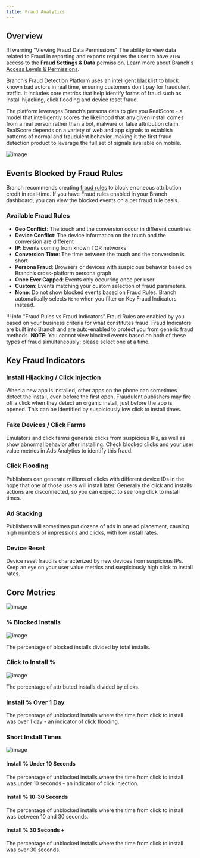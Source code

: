 ```yaml
---
title: Fraud Analytics
---
```

## Overview

!!! warning "Viewing Fraud Data Permissions"
	The ability to view data related to Fraud in reporting and exports requires the user to have `VIEW` access to the <notranslate>**Fraud Settings & Data**</notranslate> permission. Learn more about Branch's [Access Levels & Permissions](/dashboard/access-level/).

Branch’s Fraud Detection Platform uses an intelligent blacklist to block known bad actors in real time, ensuring customers don’t pay for fraudulent traffic. It includes core metrics that help identify forms of fraud such as install hijacking, click flooding and device reset fraud.

The platform leverages Branch’s persona data to give you RealScore - a model that intelligently scores the likelihood that any given install comes from a real person rather than a bot, malware or false attribution claim. RealScore depends on a variety of web and app signals to establish patterns of normal and fraudulent behavior, making it the first fraud detection product to leverage the full set of signals available on mobile.

![image](/images/pages/analytics/fraud-analytics.png)

## Events Blocked by Fraud Rules

Branch recommends creating [fraud rules](/deep-linked-ads/leveraging-fraud-rules/) to block erroneous attribution credit in real-time. If you have Fraud rules enabled in your Branch dashboard, you can view the blocked events on a per fraud rule basis.

### Available Fraud Rules

- <notranslate>**Geo Conflict**</notranslate>: The touch and the conversion occur in different countries
- <notranslate>**Device Conflict**</notranslate>: The device information on the touch and the conversion are different
- <notranslate>**IP**</notranslate>: Events coming from known TOR networks
- <notranslate>**Conversion Time**</notranslate>: The time between the touch and the conversion is short
- <notranslate>**Persona Fraud**</notranslate>: Browsers or devices with suspicious behavior based on Branch’s cross-platform persona graph
- <notranslate>**Once Ever Capped**</notranslate>: Events only occurring once per user
- <notranslate>**Custom**</notranslate>: Events matching your custom selection of fraud parameters.
- <notranslate>**None**</notranslate>: Do not show blocked events based on Fraud Rules. Branch automatically selects `None` when you filter on Key Fraud Indicators instead.

!!! info "Fraud Rules vs Fraud Indicators"
	Fraud Rules are enabled by you based on your business criteria for what constitutes fraud.  Fraud Indicators are built into Branch and are auto-enabled to protect you from generic fraud methods.  **NOTE**: You cannot view blocked events based on both of these types of fraud simultaneously; please select one at a time.

## Key Fraud Indicators

### Install Hijacking / Click Injection

When a new app is installed, other apps on the phone can sometimes detect the install, even before the first open. Fraudulent publishers may fire off a click when they detect an organic install, just before the app is opened. This can be identified by suspiciously low click to install times.

### Fake Devices / Click Farms

Emulators and click farms generate clicks from suspicious IPs, as well as show abnormal behavior after installing. Check blocked clicks and your user value metrics in Ads Analytics to identify this fraud.

### Click Flooding

Publishers can generate millions of clicks with different device IDs in the hope that one of those users will install later. Generally the click and installs actions are disconnected, so you can expect to see long click to install times.

### Ad Stacking

Publishers will sometimes put dozens of ads in one ad placement, causing high numbers of impressions and clicks, with low install rates.

### Device Reset

Device reset fraud is characterized by new devices from suspicious IPs. Keep an eye on your user value metrics and suspiciously high click to install rates.

## Core Metrics

![image](/images/pages/analytics/core-metrics.png)

### % Blocked Installs

![image](/images/pages/analytics/blocked-installs.png)

The percentage of blocked installs divided by total installs.

### Click to Install %

![image](/images/pages/analytics/cti.png)

The percentage of attributed installs divided by clicks.

### Install % Over 1 Day

The percentage of unblocked installs where the time from click to install was over 1 day - an indicator of click flooding.

### Short Install Times

![image](/images/pages/analytics/short-install-times.png)

#### Install % Under 10 Seconds

The percentage of unblocked installs where the time from click to install was under 10 seconds - an indicator of click injection.

#### Install % 10-30 Seconds

The percentage of unblocked installs where the time from click to install was between 10 and 30 seconds.

#### Install % 30 Seconds +

The percentage of unblocked installs where the time from click to install was over 30 seconds.
